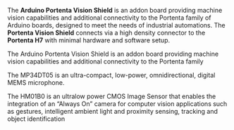 <FeatureDescription>

The **Arduino Portenta Vision Shield** is an addon board providing machine vision capabilities and additional connectivity to the Portenta family of Arduino boards, designed to meet the needs of industrial automations. The **Portenta Vision Shield** connects via a high density connector to the **Portenta H7** with minimal hardware and software setup.

</FeatureDescription>


<FeatureList>
<Feature title="Arduino Portenta Vision Shield" image="nano-form-factor">

  The Arduino Portenta Vision Shield is an addon board providing machine vision capabilities and additional connectivity to the Portenta family
  <FeatureWrapper>
    <FeatureLink title="Datasheet" url="https://content.arduino.cc/assets/ASX00021-ASX00026-Datasheet.pdf" download blank/>
  </FeatureWrapper>
</Feature>

<Feature title="MP34DT05 Microphone" image="microphone">

  The MP34DT05 is an ultra-compact, low-power, omnidirectional, digital MEMS microphone.
  <FeatureWrapper>
    <FeatureLink title="Datasheet" url="https://content.arduino.cc/assets/Nano_BLE_Sense_mp34dt05-a.pdf" download blank/>
  </FeatureWrapper>
</Feature>

<Feature title="Himax HM-01B0 camera module" image="camera">

  The HM01B0 is an ultralow power CMOS Image Sensor that enables the integration of an “Always On” camera for computer vision applications such as gestures, intelligent ambient light and proximity sensing, tracking and object identification
  <FeatureWrapper>
    <FeatureLink title="Datasheet" url="https://www.himax.com.tw/products/cmos-image-sensor/always-on-vision-sensors/hm01b0/" download blank/>
  </FeatureWrapper>
</Feature>

</FeatureList>
